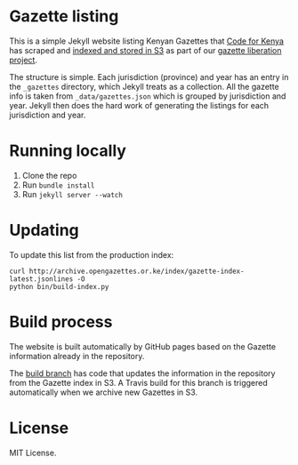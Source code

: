 # Gazette listing

This is a simple Jekyll website listing Kenyan Gazettes that [Code for Kenya](http://codes4sa.org)
has scraped and [indexed and stored in S3](http://archive.opengazettes.or.ke/index/gazette-index-latest.jsonlines) as part
of our [gazette liberation project](https://github.com/Code4SA/gazettescrape).

The structure is simple. Each jurisdiction (province) and year has an entry in the ``_gazettes`` directory, which
Jekyll treats as a collection. All the gazette info is taken from ``_data/gazettes.json`` which is grouped
by jurisdiction and year. Jekyll then does the hard work of generating the listings for each jurisdiction and year.

# Running locally

1. Clone the repo
2. Run ``bundle install``
3. Run ``jekyll server --watch``

# Updating

To update this list from the production index:

    curl http://archive.opengazettes.or.ke/index/gazette-index-latest.jsonlines -O
    python bin/build-index.py

# Build process

The website is built automatically by GitHub pages based on the Gazette information already in the repository.

The [build branch](https://github.com/Code4SA/opengazettes/tree/build) has code that updates the information in the repository from the Gazette index in S3. A Travis build for this branch is triggered automatically when we archive new Gazettes in S3.

# License

MIT License.
